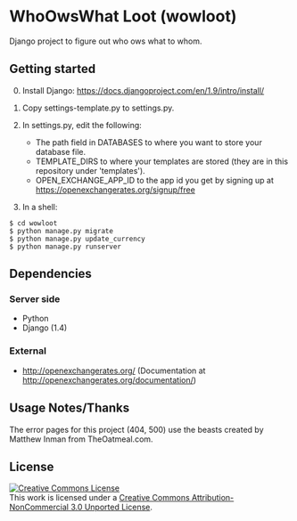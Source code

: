 WhoOwsWhat Loot (wowloot)
=========================
Django project to figure out who ows what to whom.

Getting started
---------------

0. Install Django: https://docs.djangoproject.com/en/1.9/intro/install/

1. Copy settings-template.py to settings.py.
2. In settings.py, edit the following:
	* The path field in DATABASES to where you want to store your database file.
	* TEMPLATE_DIRS to where your templates are stored (they are in this repository under 'templates').
	* OPEN_EXCHANGE_APP_ID to the app id you get by signing up at https://openexchangerates.org/signup/free
3. In a shell:
```
$ cd wowloot
$ python manage.py migrate
$ python manage.py update_currency
$ python manage.py runserver
```

Dependencies
------------
### Server side
* Python
* Django (1.4)

### External
* http://openexchangerates.org/ (Documentation at http://openexchangerates.org/documentation/)

Usage Notes/Thanks
-----------
The error pages for this project (404, 500) use the beasts created by Matthew Inman from TheOatmeal.com.


License
-------
<a rel="license" href="http://creativecommons.org/licenses/by-nc/3.0/"><img alt="Creative Commons License" style="border-width:0" src="http://i.creativecommons.org/l/by-nc/3.0/88x31.png" /></a><br />This work is licensed under a <a rel="license" href="http://creativecommons.org/licenses/by-nc/3.0/">Creative Commons Attribution-NonCommercial 3.0 Unported License</a>.


